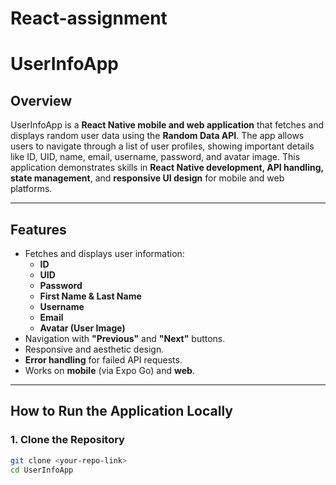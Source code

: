 # React-assignment

# UserInfoApp

## Overview

UserInfoApp is a **React Native mobile and web application** that fetches and displays random user data using the **Random Data API**. The app allows users to navigate through a list of user profiles, showing important details like ID, UID, name, email, username, password, and avatar image. This application demonstrates skills in **React Native development, API handling, state management**, and **responsive UI design** for mobile and web platforms.

---

## Features

- Fetches and displays user information:
  - **ID**
  - **UID**
  - **Password**
  - **First Name & Last Name**
  - **Username**
  - **Email**
  - **Avatar (User Image)**
- Navigation with **"Previous"** and **"Next"** buttons.
- Responsive and aesthetic design.
- **Error handling** for failed API requests.
- Works on **mobile** (via Expo Go) and **web**.

---

## How to Run the Application Locally

### 1. Clone the Repository

```bash
git clone <your-repo-link>
cd UserInfoApp
